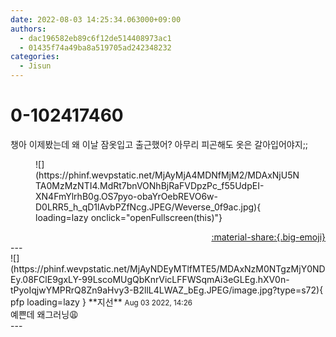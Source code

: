```yaml
---
date: 2022-08-03 14:25:34.063000+09:00
authors:
  - dac196582eb89c6f12de514408973ac1
  - 01435f74a49ba8a519705ad242348232
categories:
  - Jisun
---
```


# 0-102417460

<div class="post-container" markdown="1">
<div class="content-container md-sidebar__scrollwrap" markdown="1">

챙아 이제봤는데 왜 이날 잠옷입고 출근했어? 아무리 피곤해도 옷은 갈아입어야지;;
<figure markdown="1">
![](https://phinf.wevpstatic.net/MjAyMjA4MDNfMjM2/MDAxNjU5NTA0MzMzNTI4.MdRt7bnVONhBjRaFVDpzPc_f55UdpEI-XN4FmYlrhB0g.OS7pyo-obaYrOebREVO6w-D0LRR5_h_qD1lAvbPZfNcg.JPEG/Weverse_0f9ac.jpg){ loading=lazy onclick="openFullscreen(this)"}
</figure>


</div>
</div>

<div style="text-align: right;" markdown="1">
<a href="https://weverse.io/fromis9/fanpost/0-102417460" style="text-align: right;">:material-share:{.big-emoji}</a>
</div>
---

<div class="comments-container md-sidebar__scrollwrap" markdown="1">
<div class="comment" markdown="1">
<div class='id-container' markdown="1">
![](https://phinf.wevpstatic.net/MjAyNDEyMTlfMTE5/MDAxNzM0NTgzMjY0NDEy.08FClE9gxLY-99LscoMUgQbKnrVicLFFWSqmAi3eGLEg.hXV0n-tPyoIqjwYMPRrQ8Zn9aHvy3-B2llL4LWAZ_bEg.JPEG/image.jpg?type=s72){ pfp loading=lazy }
**<span class="artist">지선</span>** <small>Aug 03 2022, 14:26</small><br>
</div>
<div class='comment-body' markdown="1">
예쁜데 왜그러닝😩
</div>
</div>
</div>
---
